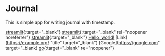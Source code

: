 # Journal

This is simple app for writing journal with timestamp.

[streamlit](https://streamlit.io/){:target="_blank"}
[streamlit](https://streamlit.io/){:target="_blank" rel="noopener noreferrer"}
[streamlit](https://streamlit.io/){:target="_blank"}
<a href="http://example.com/" target="_blank">Hello, world!</a>
[Link](https://example.org/ "title" target="_blank")
[Google](https://google.com" target="_blank)
[go](http://stackoverflow.com){:target="_blank" re="noopener"}
